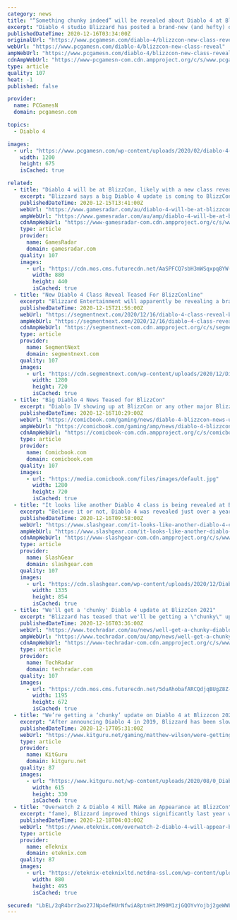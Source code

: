```yaml
---
category: news
title: "“Something chunky indeed” will be revealed about Diablo 4 at BlizzCon"
excerpt: "Diablo 4 studio Blizzard has posted a brand-new (and hefty) quarterly update giving an idea of where it’s at with the upcoming action-RPG game’s development. The last of 2020, the post offers a pretty ..."
publishedDateTime: 2020-12-16T03:34:00Z
originalUrl: "https://www.pcgamesn.com/diablo-4/blizzcon-new-class-reveal"
webUrl: "https://www.pcgamesn.com/diablo-4/blizzcon-new-class-reveal"
ampWebUrl: "https://www.pcgamesn.com/diablo-4/blizzcon-new-class-reveal?amp"
cdnAmpWebUrl: "https://www-pcgamesn-com.cdn.ampproject.org/c/s/www.pcgamesn.com/diablo-4/blizzcon-new-class-reveal?amp"
type: article
quality: 107
heat: -1
published: false

provider:
  name: PCGamesN
  domain: pcgamesn.com

topics:
  - Diablo 4

images:
  - url: "https://www.pcgamesn.com/wp-content/uploads/2020/02/diablo-4-cannibals-1200x675.jpg"
    width: 1200
    height: 675
    isCached: true

related:
  - title: "Diablo 4 will be at BlizzCon, likely with a new class reveal"
    excerpt: "Blizzard says a big Diablo 4 update is coming to BlizzConline, the digital alternative to BlizzCon taking place in February. In the latest quarterly update from Blizzard, in which we learned a lot ..."
    publishedDateTime: 2020-12-15T13:41:00Z
    webUrl: "https://www.gamesradar.com/au/diablo-4-will-be-at-blizzcon-likely-with-a-new-class-reveal/"
    ampWebUrl: "https://www.gamesradar.com/au/amp/diablo-4-will-be-at-blizzcon-likely-with-a-new-class-reveal/"
    cdnAmpWebUrl: "https://www-gamesradar-com.cdn.ampproject.org/c/s/www.gamesradar.com/au/amp/diablo-4-will-be-at-blizzcon-likely-with-a-new-class-reveal/"
    type: article
    provider:
      name: GamesRadar
      domain: gamesradar.com
    quality: 107
    images:
      - url: "https://cdn.mos.cms.futurecdn.net/AaSPFCQ7sbH3mWSqxpq8YW-1200-80.jpg"
        width: 880
        height: 440
        isCached: true
  - title: "New Diablo 4 Class Reveal Teased For BlizzConline"
    excerpt: "Blizzard Entertainment will apparently be revealing a brand new Diablo 4 class at BlizzConline which incidentally was already speculated as much. While posting the latest quarterly development ..."
    publishedDateTime: 2020-12-15T21:56:00Z
    webUrl: "https://segmentnext.com/2020/12/16/diablo-4-class-reveal-blizzconline/"
    ampWebUrl: "https://segmentnext.com/2020/12/16/diablo-4-class-reveal-blizzconline/amp/"
    cdnAmpWebUrl: "https://segmentnext-com.cdn.ampproject.org/c/s/segmentnext.com/2020/12/16/diablo-4-class-reveal-blizzconline/amp/"
    type: article
    provider:
      name: SegmentNext
      domain: segmentnext.com
    quality: 107
    images:
      - url: "https://cdn.segmentnext.com/wp-content/uploads/2020/12/Diablo-4-Hell-Concept.jpg"
        width: 1280
        height: 720
        isCached: true
  - title: "Big Diablo 4 News Teased for BlizzCon"
    excerpt: "Diablo IV showing up at BlizzCon or any other major Blizzard event is a given at this point now that the game’s been revealed, but based on the wording used in the latest Diablo IV update, we can at ..."
    publishedDateTime: 2020-12-16T10:29:00Z
    webUrl: "https://comicbook.com/gaming/news/diablo-4-blizzcon-news-update/"
    ampWebUrl: "https://comicbook.com/gaming/amp/news/diablo-4-blizzcon-news-update/"
    cdnAmpWebUrl: "https://comicbook-com.cdn.ampproject.org/c/s/comicbook.com/gaming/amp/news/diablo-4-blizzcon-news-update/"
    type: article
    provider:
      name: Comicbook.com
      domain: comicbook.com
    quality: 107
    images:
      - url: "https://media.comicbook.com/files/images/default.jpg"
        width: 1280
        height: 720
        isCached: true
  - title: "It looks like another Diablo 4 class is being revealed at BlizzConline"
    excerpt: "Believe it or not, Diablo 4 was revealed just over a year ago, even though BlizzCon 2019 feels like it’s many years in the past after the nightmare that 2020 has been. Throughout the past year, ..."
    publishedDateTime: 2020-12-16T09:58:00Z
    webUrl: "https://www.slashgear.com/it-looks-like-another-diablo-4-class-is-being-revealed-at-blizzconline-16651412/"
    ampWebUrl: "https://www.slashgear.com/it-looks-like-another-diablo-4-class-is-being-revealed-at-blizzconline-16651412/amp/"
    cdnAmpWebUrl: "https://www-slashgear-com.cdn.ampproject.org/c/s/www.slashgear.com/it-looks-like-another-diablo-4-class-is-being-revealed-at-blizzconline-16651412/amp/"
    type: article
    provider:
      name: SlashGear
      domain: slashgear.com
    quality: 107
    images:
      - url: "https://cdn.slashgear.com/wp-content/uploads/2020/12/Diablo-4-campfire.jpg"
        width: 1335
        height: 854
        isCached: true
  - title: "We'll get a 'chunky' Diablo 4 update at BlizzCon 2021"
    excerpt: "Blizzard has teased that we'll be getting a \"chunky\" update on the upcoming Diablo 4, at BlizzCon 21. In the most recent Quarterly Update, game director Luis Barriga wrote that the game's development ..."
    publishedDateTime: 2020-12-16T03:36:00Z
    webUrl: "https://www.techradar.com/au/news/well-get-a-chunky-diablo-4-update-at-blizzcon-2021"
    ampWebUrl: "https://www.techradar.com/au/amp/news/well-get-a-chunky-diablo-4-update-at-blizzcon-2021"
    cdnAmpWebUrl: "https://www-techradar-com.cdn.ampproject.org/c/s/www.techradar.com/au/amp/news/well-get-a-chunky-diablo-4-update-at-blizzcon-2021"
    type: article
    provider:
      name: TechRadar
      domain: techradar.com
    quality: 107
    images:
      - url: "https://cdn.mos.cms.futurecdn.net/5duAhobafARCQdjqBUgZ8Z-1200-80.jpg"
        width: 1195
        height: 672
        isCached: true
  - title: "We’re getting a ‘chunky’ update on Diablo 4 at Blizzcon 2021"
    excerpt: "After announcing Diablo 4 in 2019, Blizzard has been slowly revealing more details about the game, breaking down some of the ideas being put in place to shake up the Diablo formula. Excitingly, we won ..."
    publishedDateTime: 2020-12-17T05:31:00Z
    webUrl: "https://www.kitguru.net/gaming/matthew-wilson/were-getting-a-chunky-update-on-diablo-4-at-blizzcon-2021/"
    type: article
    provider:
      name: KitGuru
      domain: kitguru.net
    quality: 87
    images:
      - url: "https://www.kitguru.net/wp-content/uploads/2020/08/0_Diablo-4-615x330.jpg"
        width: 615
        height: 330
        isCached: true
  - title: "Overwatch 2 & Diablo 4 Will Make an Appearance at BlizzCon"
    excerpt: "fame), Blizzard improved things significantly last year with the formal confirmation of both Diablo 4 and Overwatch 2. – To date, however, despite both games being announced, we haven’t heard much ..."
    publishedDateTime: 2020-12-18T04:03:00Z
    webUrl: "https://www.eteknix.com/overwatch-2-diablo-4-will-appear-blizzcon/"
    type: article
    provider:
      name: eTeknix
      domain: eteknix.com
    quality: 87
    images:
      - url: "https://eteknix-eteknixltd.netdna-ssl.com/wp-content/uploads/2019/07/1-compressed-1.jpg"
        width: 880
        height: 495
        isCached: true

secured: "LbEL/2qR4brr2wo27JNp4efHUrNfwiA8ptnHtJM90M1zjGQOYvYojbj2geWWLfn8sUlBb1K2WahreljMHvAunLXEVQuKW7OiUa+1Lou53P63jdsRkGHM1CxCPWHD9VkxZWt2o+IZ3CWV5LE1VfqPKPkScWmhz006iCjzD6Ai6QqpJb3LeJf7F9HeEDFfH/hDgIr2GOymrKzJUk1mB5YtDAi7Te09NM/LHX4a2UfPBxKotpfdHiyx2jFGbMl2A4ZONsNG4aZGKdMfEWOMH3qrirlY9L4OdmFrfiWtZfckByrRiI3B3sCTfe1vF9VNECwe6j5p0xW8fjXTa2JUkrL+ikjNzjYAoYiXh0VTgalUsl8=;APZbiLvl51IyPn3Tn5LfZA=="
---
```


